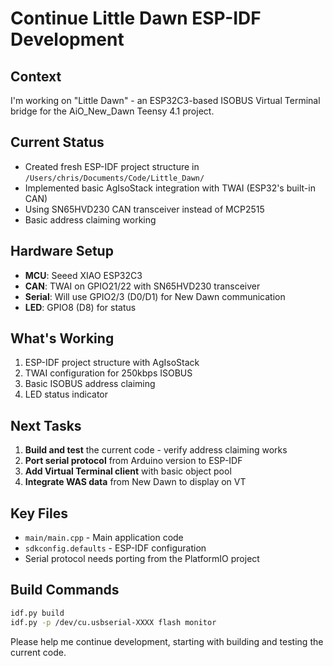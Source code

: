 # Continue Little Dawn ESP-IDF Development

## Context
I'm working on "Little Dawn" - an ESP32C3-based ISOBUS Virtual Terminal bridge for the AiO_New_Dawn Teensy 4.1 project. 

## Current Status
- Created fresh ESP-IDF project structure in `/Users/chris/Documents/Code/Little_Dawn/`
- Implemented basic AgIsoStack integration with TWAI (ESP32's built-in CAN)
- Using SN65HVD230 CAN transceiver instead of MCP2515
- Basic address claiming working

## Hardware Setup
- **MCU**: Seeed XIAO ESP32C3  
- **CAN**: TWAI on GPIO21/22 with SN65HVD230 transceiver
- **Serial**: Will use GPIO2/3 (D0/D1) for New Dawn communication
- **LED**: GPIO8 (D8) for status

## What's Working
1. ESP-IDF project structure with AgIsoStack
2. TWAI configuration for 250kbps ISOBUS
3. Basic ISOBUS address claiming
4. LED status indicator

## Next Tasks
1. **Build and test** the current code - verify address claiming works
2. **Port serial protocol** from Arduino version to ESP-IDF
3. **Add Virtual Terminal client** with basic object pool
4. **Integrate WAS data** from New Dawn to display on VT

## Key Files
- `main/main.cpp` - Main application code
- `sdkconfig.defaults` - ESP-IDF configuration
- Serial protocol needs porting from the PlatformIO project

## Build Commands
```bash
idf.py build
idf.py -p /dev/cu.usbserial-XXXX flash monitor
```

Please help me continue development, starting with building and testing the current code.